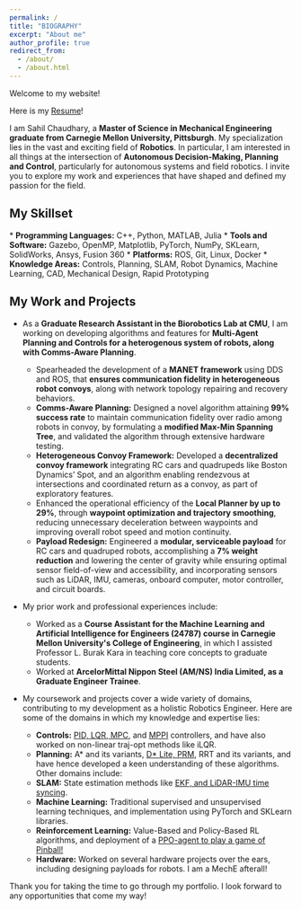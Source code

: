```yaml
---
permalink: /
title: "BIOGRAPHY"
excerpt: "About me"
author_profile: true
redirect_from: 
  - /about/
  - /about.html
---
```


Welcome to my website!

Here is my [Resume](http://sahiltchaudhary.github.io/files/Resume.pdf)!

I am Sahil Chaudhary, a **Master of Science in Mechanical Engineering graduate from Carnegie Mellon University, Pittsburgh**. My specialization lies in the vast and exciting field of **Robotics**. In particular, I am interested in all things at the intersection of **Autonomous Decision-Making, Planning and Control**, particularly for autonomous systems and field robotics. I invite you to explore my work and experiences that have shaped and defined my passion for the field.

<h2>My Skillset</h2>
  * <b>Programming Languages:</b> C++, Python, MATLAB, Julia
  * <b>Tools and Software:</b> Gazebo, OpenMP, Matplotlib, PyTorch, NumPy, SKLearn, SolidWorks, Ansys, Fusion 360
  * <b>Platforms:</b> ROS, Git, Linux, Docker
  * <b>Knowledge Areas:</b> Controls, Planning, SLAM, Robot Dynamics, Machine Learning, CAD, Mechanical Design, Rapid Prototyping 

<h2>My Work and Projects</h2>

* As a **Graduate Research Assistant in the Biorobotics Lab at CMU**, I am working on developing algorithms and features for **Multi-Agent Planning and Controls for a heterogenous system of robots, along with Comms-Aware Planning**.

  *	Spearheaded the development of a **MANET framework** using DDS and ROS, that **ensures communication fidelity in heterogeneous robot convoys**, along with network topology repairing and recovery behaviors.
  *	**Comms-Aware Planning:** Designed a novel algorithm attaining **99% success rate** to maintain communication fidelity over radio among robots in convoy, by formulating a **modified Max-Min Spanning Tree**, and validated the algorithm through extensive hardware testing.
  *	**Heterogeneous Convoy Framework:** Developed a **decentralized convoy framework** integrating RC cars and quadrupeds like Boston Dynamics’ Spot, and an algorithm enabling rendezvous at intersections and coordinated return as a convoy, as part of exploratory features.
  *	Enhanced the operational efficiency of the **Local Planner by up to 29%**, through **waypoint optimization and trajectory smoothing**, reducing unnecessary deceleration between waypoints and improving overall robot speed and motion continuity.
  *	**Payload Redesign:** Engineered a **modular, serviceable payload** for RC cars and quadruped robots, accomplishing a **7% weight reduction** and lowering the center of gravity while ensuring optimal sensor field-of-view and accessibility, and incorporating sensors such as LiDAR, IMU, cameras, onboard computer, motor controller, and circuit boards.

* My prior work and professional experiences include:

  * Worked as a **Course Assistant for the Machine Learning and Artificial Intelligence for Engineers (24787) course in Carnegie Mellon University's College of Engineering**, in which I assisted Professor L. Burak Kara in teaching core concepts to graduate students.
  * Worked at **ArcelorMittal Nippon Steel (AM/NS) India Limited, as a Graduate Engineer Trainee**.

* My coursework and projects cover a wide variety of domains, contributing to my development as a holistic Robotics Engineer. Here are some of the domains in which my knowledge and expertise lies:

  * <b>Controls:</b> [PID, LQR, MPC](https://sahiltchaudhary.github.io/portfolio/5_cmuBuggy/), and [MPPI](https://sahiltchaudhary.github.io/portfolio/3_mppi_/) controllers, and have also worked on non-linear traj-opt methods like iLQR.
  * <b>Planning:</b> A* and its variants, [D* Lite, PRM](https://sahiltchaudhary.github.io/portfolio/1_planning/), RRT and its variants, and have hence developed a keen understanding of these algorithms.
Other domains include:
  * <b>SLAM:</b> State estimation methods like [EKF, and LiDAR-IMU time syncing](https://sahiltchaudhary.github.io/portfolio/4_pointLIO/).
  * <b>Machine Learning:</b> Traditional supervised and unsupervised learning techniques, and implementation using PyTorch and SKLearn libraries.
  * <b>Reinforcement Learning:</b> Value-Based and Policy-Based RL algorithms, and deployment of a [PPO-agent to play a game of Pinball!](https://sahiltchaudhary.github.io/portfolio/2_pinbot/)
  * <b>Hardware:</b> Worked on several hardware projects over the ears, including designing payloads for robots. I am a MechE afterall!

Thank you for taking the time to go through my portfolio. I look forward to any opportunities that come my way!